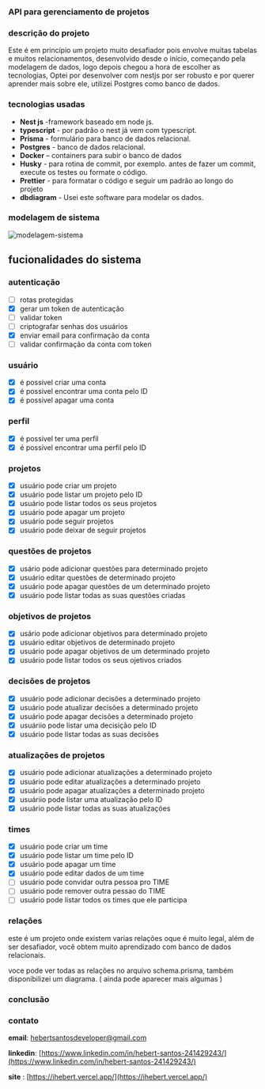 ### API para gerenciamento de projetos

### descrição do projeto

Este é em princípio um projeto muito desafiador pois envolve muitas tabelas e muitos relacionamentos,
desenvolvido desde o início, começando pela modelagem de dados, logo depois chegou a hora de escolher as tecnologias,
Optei por desenvolver com nestjs por ser robusto e por querer aprender mais sobre ele, utilizei Postgres como banco de dados.

### tecnologias usadas

- **Nest js** -framework baseado em node js.
- **typescript** - por padrão o nest já vem com typescript.
- **Prisma** - formulário para banco de dados relacional.
- **Postgres** - banco de dados relacional.
- **Docker** – containers para subir o banco de dados
- **Husky** - para rotina de commit, por exemplo. antes de fazer um commit, execute os testes ou formate o código.
- **Prettier** - para formatar o código e seguir um padrão ao longo do projeto
- **dbdiagram** - Usei este software para modelar os dados.

### modelagem de sistema
![modelagem-sistema](https://github.com/hebertsanto/API-project-management/assets/108555424/5b154751-4d69-4624-80c3-67442052ea0b)

## fucionalidades do sistema

### autenticação

- [ ] rotas protegidas
- [x] gerar um token de autenticação
- [ ] validar token
- [ ] criptografar senhas dos usuários
- [x] enviar email para confirmação da conta
- [ ] validar confirmação da conta com token

### usuário

- [x] é possivel criar uma conta
- [x] é possivel encontrar uma conta pelo ID
- [x] é possivel apagar uma conta

### perfil

- [x] é possivel ter uma perfil
- [x] é possivel encontrar uma perfil pelo ID

### projetos

- [x] usuário pode criar um projeto
- [x] usuário pode listar um projeto pelo ID
- [x] usuário pode listar todos os seus projetos
- [x] usuário pode apagar um projeto
- [x] usuário pode seguir projetos
- [x] usuário pode deixar de seguir projetos

### questões de projetos

- [x] usário pode adicionar questões para determinado projeto
- [x] usuário editar questões de determinado projeto
- [x] usuário pode apagar questões de um determinado projeto
- [x] usuário pode listar todas as suas questões criadas
      
### objetivos de projetos

- [x] usário pode adicionar objetivos para determinado projeto
- [x] usuário editar objetivos de determinado projeto
- [x] usuário pode apagar objetivos de um determinado projeto
- [x] usuário pode listar todos os seus ojetivos criados

### decisões de projetos

- [x] usuário pode adicionar decisões a determinado projeto
- [x] usuário pode atualizar decisões a determinado projeto
- [x] usuário pode apagar decisões a determinado projeto
- [x] usuáriio pode listar uma decisição pelo ID
- [x] usuário pode listar todas as suas decisões

### atualizações de projetos

- [x] usuário pode adicionar atualizações a determinado projeto
- [x] usuário pode editar atualizações a determinado projeto
- [x] usuário pode apagar atualizações a determinado projeto
- [x] usuáriio pode listar uma atualização pelo ID
- [x] usuário pode listar todas as suas atualizações
      
### times 

- [x] usuário pode criar um time
- [x] usuário pode listar um time pelo ID
- [x] usuário pode apagar um time
- [x] usuário pode editar dados de um time
- [ ] usuário pode convidar outra pessoa pro TIME
- [ ] usuário pode remover outra pessao do TIME
- [ ] usuário pode listar todos os times que ele participa

### relações

este é um projeto onde existem varias relações oque é muito legal, além de ser desafiador, você obtem muito aprendizado
com banco de dados relacionais.

voce pode ver todas as relações no arquivo schema.prisma, também disponibilizei um diagrama. ( ainda pode aparecer mais algumas )


### conclusão


### contato

**email**: hebertsantosdeveloper@gmail.com

**linkedin**: [https://www.linkedin.com/in/hebert-santos-241429243/](https://www.linkedin.com/in/hebert-santos-241429243/)

**site** : [https://ihebert.vercel.app/](https://ihebert.vercel.app/)

  
